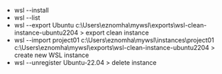 * wsl --install
* wsl --list
* wsl --export Ubuntu c:\Users\eznomha\mywsl\exports\wsl-clean-instance-ubuntu2204 > export clean instance
* wsl --import project01 c:\Users\eznomha\mywsl\instances\project01 c:\Users\eznomha\mywsl\exports\wsl-clean-instance-ubuntu2204 > create new WSL instance
* wsl --unregister Ubuntu-22.04 > delete instance

